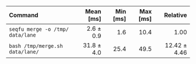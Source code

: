 | Command | Mean [ms] | Min [ms] | Max [ms] | Relative |
|:---|---:|---:|---:|---:|
| `seqfu merge -o /tmp/ data/lane` | 2.6 ± 0.9 | 1.6 | 10.4 | 1.00 |
| `bash /tmp/merge.sh data/lane/` | 31.8 ± 4.0 | 25.4 | 49.5 | 12.42 ± 4.46 |
